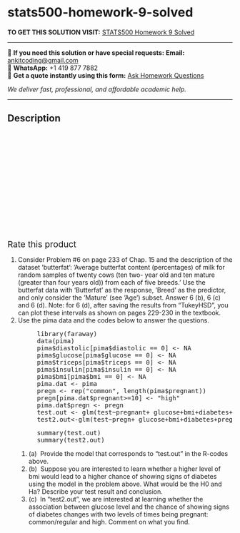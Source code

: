 # stats500-homework-9-solved
**TO GET THIS SOLUTION VISIT:** [STATS500 Homework 9 Solved](https://www.ankitcodinghub.com/product/stats500-homework-9-solved/)


---

📩 **If you need this solution or have special requests:** **Email:** ankitcoding@gmail.com  
📱 **WhatsApp:** +1 419 877 7882  
📄 **Get a quote instantly using this form:** [Ask Homework Questions](https://www.ankitcodinghub.com/services/ask-homework-questions/)

*We deliver fast, professional, and affordable academic help.*

---

<h2>Description</h2>



<div class="kk-star-ratings kksr-auto kksr-align-center kksr-valign-top" data-payload="{&quot;align&quot;:&quot;center&quot;,&quot;id&quot;:&quot;96607&quot;,&quot;slug&quot;:&quot;default&quot;,&quot;valign&quot;:&quot;top&quot;,&quot;ignore&quot;:&quot;&quot;,&quot;reference&quot;:&quot;auto&quot;,&quot;class&quot;:&quot;&quot;,&quot;count&quot;:&quot;0&quot;,&quot;legendonly&quot;:&quot;&quot;,&quot;readonly&quot;:&quot;&quot;,&quot;score&quot;:&quot;0&quot;,&quot;starsonly&quot;:&quot;&quot;,&quot;best&quot;:&quot;5&quot;,&quot;gap&quot;:&quot;4&quot;,&quot;greet&quot;:&quot;Rate this product&quot;,&quot;legend&quot;:&quot;0\/5 - (0 votes)&quot;,&quot;size&quot;:&quot;24&quot;,&quot;title&quot;:&quot;STATS500 Homework 9 Solved&quot;,&quot;width&quot;:&quot;0&quot;,&quot;_legend&quot;:&quot;{score}\/{best} - ({count} {votes})&quot;,&quot;font_factor&quot;:&quot;1.25&quot;}">

<div class="kksr-stars">

<div class="kksr-stars-inactive">
            <div class="kksr-star" data-star="1" style="padding-right: 4px">


<div class="kksr-icon" style="width: 24px; height: 24px;"></div>
        </div>
            <div class="kksr-star" data-star="2" style="padding-right: 4px">


<div class="kksr-icon" style="width: 24px; height: 24px;"></div>
        </div>
            <div class="kksr-star" data-star="3" style="padding-right: 4px">


<div class="kksr-icon" style="width: 24px; height: 24px;"></div>
        </div>
            <div class="kksr-star" data-star="4" style="padding-right: 4px">


<div class="kksr-icon" style="width: 24px; height: 24px;"></div>
        </div>
            <div class="kksr-star" data-star="5" style="padding-right: 4px">


<div class="kksr-icon" style="width: 24px; height: 24px;"></div>
        </div>
    </div>

<div class="kksr-stars-active" style="width: 0px;">
            <div class="kksr-star" style="padding-right: 4px">


<div class="kksr-icon" style="width: 24px; height: 24px;"></div>
        </div>
            <div class="kksr-star" style="padding-right: 4px">


<div class="kksr-icon" style="width: 24px; height: 24px;"></div>
        </div>
            <div class="kksr-star" style="padding-right: 4px">


<div class="kksr-icon" style="width: 24px; height: 24px;"></div>
        </div>
            <div class="kksr-star" style="padding-right: 4px">


<div class="kksr-icon" style="width: 24px; height: 24px;"></div>
        </div>
            <div class="kksr-star" style="padding-right: 4px">


<div class="kksr-icon" style="width: 24px; height: 24px;"></div>
        </div>
    </div>
</div>


<div class="kksr-legend" style="font-size: 19.2px;">
            <span class="kksr-muted">Rate this product</span>
    </div>
    </div>
<div class="page" title="Page 1">
<div class="layoutArea">
<div class="column">
<ol>
<li>Consider Problem #6 on page 233 of Chap. 15 and the description of the dataset ’butterfat’: ’Average butterfat content (percentages) of milk for random samples of twenty cows (ten two- year old and ten mature (greater than four years old)) from each of five breeds.’ Use the butterfat data with ‘Butterfat’ as the response, ’Breed’ as the predictor, and only consider the ’Mature’ (see ’Age’) subset. Answer 6 (b), 6 (c) and 6 (d). Note: for 6 (d), after saving the results from “TukeyHSD”, you can plot these intervals as shown on pages 229-230 in the textbook.</li>
<li>Use the pima data and the codes below to answer the questions.
<pre>     library(faraway)
     data(pima)
     pima$diastolic[pima$diastolic == 0] &lt;- NA
     pima$glucose[pima$glucose == 0] &lt;- NA
     pima$triceps[pima$triceps == 0] &lt;- NA
     pima$insulin[pima$insulin == 0] &lt;- NA
     pima$bmi[pima$bmi == 0] &lt;- NA
     pima.dat &lt;- pima
     pregn &lt;- rep("common", length(pima$pregnant))
     pregn[pima.dat$pregnant&gt;=10] &lt;- "high"
     pima.dat$pregn &lt;- pregn
     test.out &lt;- glm(test~pregnant+ glucose+bmi+diabetes+pregnant:glucose,family=binomial,pima.dat)
     test2.out&lt;-glm(test~pregn+ glucose+bmi+diabetes+pregn:glucose,family=binomial,pima.dat)
</pre>
<pre>     summary(test.out)
     summary(test2.out)
</pre>
<ol>
<li>(a) &nbsp;Provide the model that corresponds to “test.out” in the R-codes above.</li>
<li>(b) &nbsp;Suppose you are interested to learn whether a higher level of bmi would lead to a higher chance of showing signs of diabetes using the model in the problem above. What would be the H0 and Ha? Describe your test result and conclusion.</li>
<li>(c) &nbsp;In “test2.out”, we are interested at learning whether the association between glucose level and the chance of showing signs of diabetes changes with two levels of times being pregnant: common/regular and high. Comment on what you find.</li>
</ol>
</li>
</ol>
</div>
</div>
</div>
